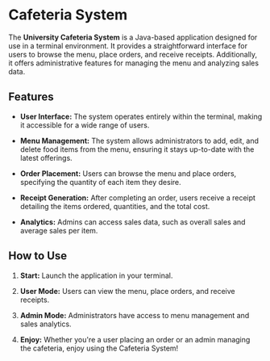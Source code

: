 # Cafeteria System

The **University Cafeteria System** is a Java-based application designed for use in a terminal environment. It provides a straightforward interface for users to browse the menu, place orders, and receive receipts. Additionally, it offers administrative features for managing the menu and analyzing sales data.

## Features

- **User Interface:** The system operates entirely within the terminal, making it accessible for a wide range of users.

- **Menu Management:** The system allows administrators to add, edit, and delete food items from the menu, ensuring it stays up-to-date with the latest offerings.

- **Order Placement:** Users can browse the menu and place orders, specifying the quantity of each item they desire.

- **Receipt Generation:** After completing an order, users receive a receipt detailing the items ordered, quantities, and the total cost.

- **Analytics:** Admins can access sales data, such as overall sales and average sales per item.

## How to Use

1. **Start:** Launch the application in your terminal.

2. **User Mode:** Users can view the menu, place orders, and receive receipts.

3. **Admin Mode:** Administrators have access to menu management and sales analytics.

4. **Enjoy:** Whether you're a user placing an order or an admin managing the cafeteria, enjoy using the Cafeteria System!








